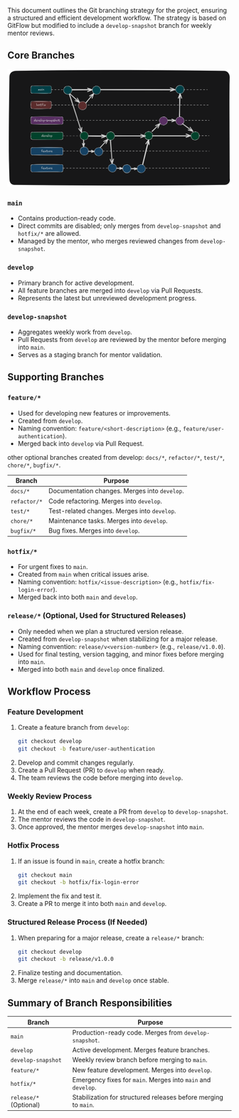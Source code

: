 This document outlines the Git branching strategy for the project, ensuring a structured and efficient development workflow. The strategy is based on GitFlow but modified to include a `develop-snapshot` branch for weekly mentor reviews.

## Core Branches
![gitflow-workflow.png](gitflow-workflow.png)
### `main`
- Contains production-ready code.
- Direct commits are disabled; only merges from `develop-snapshot` and `hotfix/*` are allowed.
- Managed by the mentor, who merges reviewed changes from `develop-snapshot`.

### `develop`
- Primary branch for active development.
- All feature branches are merged into `develop` via Pull Requests.
- Represents the latest but unreviewed development progress.

### `develop-snapshot`
- Aggregates weekly work from `develop`.
- Pull Requests from `develop` are reviewed by the mentor before merging into `main`.
- Serves as a staging branch for mentor validation.

## Supporting Branches

### `feature/*`
- Used for developing new features or improvements.
- Created from `develop`.
- Naming convention: `feature/<short-description>` (e.g., `feature/user-authentication`).
- Merged back into `develop` via Pull Request.

other optional branches created from develop: `docs/*`, `refactor/*`, `test/*`, `chore/*`, `bugfix/*`.

| Branch               | Purpose                                                   |
|----------------------|-----------------------------------------------------------|
| `docs/*`            | Documentation changes. Merges into `develop`.            |
| `refactor/*`        | Code refactoring. Merges into `develop`.                 |
| `test/*`            | Test-related changes. Merges into `develop`.             |
| `chore/*`           | Maintenance tasks. Merges into `develop`.                |
| `bugfix/*`          | Bug fixes. Merges into `develop`.                        |

### `hotfix/*`
- For urgent fixes to `main`.
- Created from `main` when critical issues arise.
- Naming convention: `hotfix/<issue-description>` (e.g., `hotfix/fix-login-error`).
- Merged back into both `main` and `develop`.

### `release/*` (Optional, Used for Structured Releases)
- Only needed when we plan a structured version release.
- Created from `develop-snapshot` when stabilizing for a major release.
- Naming convention: `release/v<version-number>` (e.g., `release/v1.0.0`).
- Used for final testing, version tagging, and minor fixes before merging into `main`.
- Merged into both `main` and `develop` once finalized.

## Workflow Process

### **Feature Development**
1. Create a feature branch from `develop`:
   ```bash
   git checkout develop
   git checkout -b feature/user-authentication
   ```
2. Develop and commit changes regularly.
3. Create a Pull Request (PR) to `develop` when ready.
4. The team reviews the code before merging into `develop`.

### **Weekly Review Process**
1. At the end of each week, create a PR from `develop` to `develop-snapshot`.
2. The mentor reviews the code in `develop-snapshot`.
3. Once approved, the mentor merges `develop-snapshot` into `main`.

### **Hotfix Process**
1. If an issue is found in `main`, create a hotfix branch:
   ```bash
   git checkout main
   git checkout -b hotfix/fix-login-error
   ```
2. Implement the fix and test it.
3. Create a PR to merge it into both `main` and `develop`.

### **Structured Release Process (If Needed)**
1. When preparing for a major release, create a `release/*` branch:
   ```bash
   git checkout develop
   git checkout -b release/v1.0.0
   ```
2. Finalize testing and documentation.
3. Merge `release/*` into `main` and `develop` once stable.

## Summary of Branch Responsibilities

| Branch               | Purpose                                                   |
|----------------------|-----------------------------------------------------------|
| `main`              | Production-ready code. Merges from `develop-snapshot`.   |
| `develop`           | Active development. Merges feature branches.             |
| `develop-snapshot`  | Weekly review branch before merging to `main`.           |
| `feature/*`         | New feature development. Merges into `develop`.          |
| `hotfix/*`          | Emergency fixes for `main`. Merges into `main` and `develop`. |
| `release/*` (Optional) | Stabilization for structured releases before merging to `main`. |
